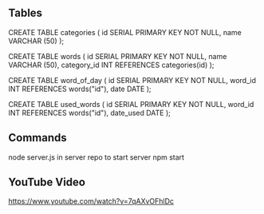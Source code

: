 ## Tables

CREATE TABLE categories (
id SERIAL PRIMARY KEY NOT NULL,
name VARCHAR (50)
);

CREATE TABLE words (
id SERIAL PRIMARY KEY NOT NULL,
name VARCHAR (50),
category_id INT REFERENCES categories(id)
);

CREATE TABLE word_of_day (
id SERIAL PRIMARY KEY NOT NULL,
word_id INT REFERENCES words("id"),
date DATE
);

CREATE TABLE used_words (
id SERIAL PRIMARY KEY NOT NULL,
word_id INT REFERENCES words("id"),
date_used DATE
);

## Commands

node server.js in server repo to start server
npm start

## YouTube Video

https://www.youtube.com/watch?v=7qAXvOFhlDc

